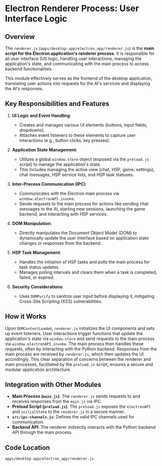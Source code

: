 # Electron Renderer Process: User Interface Logic

## Overview

The `renderer.js` (`apps/desktop-app/electron_app/renderer.js`) is the **main script for the Electron application's renderer process**. It is responsible for all user interface (UI) logic, handling user interactions, managing the application's state, and communicating with the main process to access backend functionalities.

This module effectively serves as the frontend of the desktop application, translating user actions into requests for the AI's services and displaying the AI's responses.

## Key Responsibilities and Features

1.  **UI Logic and Event Handling**: 
    *   Creates and manages various UI elements (buttons, input fields, dropdowns).
    *   Attaches event listeners to these elements to capture user interactions (e.g., button clicks, key presses).

2.  **Application State Management**: 
    *   Utilizes a global `window.store` object (exposed via the `preload.js` script) to manage the application's state.
    *   This includes managing the active view (chat, HSP, game, settings), chat messages, HSP service lists, and HSP task statuses.

3.  **Inter-Process Communication (IPC)**: 
    *   Communicates with the Electron main process via `window.electronAPI.invoke`.
    *   Sends requests to the main process for actions like sending chat messages to the AI, starting new sessions, launching the game backend, and interacting with HSP services.

4.  **DOM Manipulation**: 
    *   Directly manipulates the Document Object Model (DOM) to dynamically update the user interface based on application state changes or responses from the backend.

5.  **HSP Task Management**: 
    *   Handles the initiation of HSP tasks and polls the main process for task status updates.
    *   Manages polling intervals and clears them when a task is completed, failed, or expired.

6.  **Security Considerations**: 
    *   Uses `DOMPurify` to sanitize user input before displaying it, mitigating Cross-Site Scripting (XSS) vulnerabilities.

## How it Works

Upon `DOMContentLoaded`, `renderer.js` initializes the UI components and sets up event listeners. User interactions trigger functions that update the application's state via `window.store` and send requests to the main process via `window.electronAPI.invoke`. The main process then handles these requests, often by interacting with the Python backend. Responses from the main process are received by `renderer.js`, which then updates the UI accordingly. This clear separation of concerns between the renderer and main processes, facilitated by the `preload.js` script, ensures a secure and modular application architecture.

## Integration with Other Modules

-   **Main Process (`main.js`)**: The `renderer.js` sends requests to and receives responses from the `main.js` via IPC.
-   **Preload Script (`preload.js`)**: The `preload.js` exposes the `electronAPI` and `initialState` to the `renderer.js` in a secure manner.
-   **`src/ipc-channels.js`**: Defines the valid IPC channels used for communication.
-   **Backend API**: The renderer indirectly interacts with the Python backend API through the main process.

## Code Location

`apps/desktop-app/electron_app/renderer.js`
